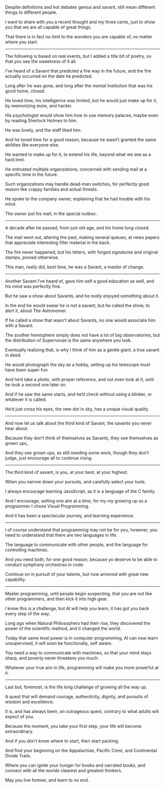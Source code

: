 Despite definitions and hot debates genius and savant,
still mean different things to different people.

I want to share with you a recent thought and my three cents,
just to show you that we are all capable of great things.

That there is in fact no limit to the wonders you are capable of,
no matter where you start.

---

The following is based on real events,
but I added a title bit of poetry, so that you see the sweetness of it all.

I’ve heard of a Savant that predicted a fire way in the future,
and the fire actually occurred on the date he predicted.

Long after he was gone,
and long after the mental institution that was his good home, closed.

He loved time, his intelligence was limited,
but he would just make up for it, by memorizing more, and harder.

His psychologist would show him how to use memory palaces,
maybe even by reading Sherlock Holmes to him.

He was lovely,
and the staff liked him.

And he loved time for a good reason,
because he wasn’t granted the same abilities like everyone else.

He wanted to make up for it,
to extend his life, beyond what we see as a hard limit.

He entrusted multiple organizations,
concerned with sending mail at a specific time in the future.

Such organizations may handle dead-man switches,
for perfectly good reason like crappy families and actual threats.

He spoke to the company owner,
explaining that he had trouble with his mind.

The owner put his mail,
in the special outbox.

---

A decade after he passed, from just old age,
and his home long closed.

The mail went out, altering the past, making several queues,
at news papers that appreciate interesting filler material in the back.

The fire never happened,
but his letters, with forged signatures and original stamps, proved otherwise.

This man, really did, best time,
he was a Savant, a master of change.

---

Another Savant I’ve heard of,
gave him self a good education as well, and his mind was perfectly fine.

But he saw a show about Savants,
and he *really* enjoyed something about it.

In the end he would swear he is not a savant,
but he called the show, to alert it, about The Astronomer.

If he called a show that wasn’t about Savants,
no one would associate him with a Savant.

The souther hemisphere simply does not have a lot of big observatories,
but the distribution of Supernovae is the same anywhere you look.

Eventually realizing that, is why I think of him as a gentle giant,
a true savant in deed.

He would photograph the sky as a hobby,
setting up his telescope must have been super-fun.

And he’d take a photo, with proper reference,
and not even look at it, until he took a second one later on.

And if he saw the same starts,
and he’d check without using a blinker, or whatever it is called.

He’d just cross his eyes,
the new dot in sky, has a unique visual quality.

---

And now let us talk about the third kind of Savant,
the savants you never hear about.

Because they don’t think of themselves as Savants,
they see themselves as grown ups,.

And they see grown ups, as still needing some work,
though they don’t judge, just encourage all to continue rising.

---

The third kind of savant, is you,
at your best, at your highest.

When you narrow down your pursuits,
and carefully select your tools.

I always encourage learning JavaScript,
as it is a language of the C family.

And I encourage, setting one aim at a time,
for my my growing up as a programmer I chose Visual Programming.

And it has been a spectacular journey,
and learning experience.

---

I of course understand that programming may not be for you,
however, you need to understand that there are two languages in life.

The language to communicate with other people,
and the language for controlling machines.

And you need both, for one good reason,
because yo deserve to be able to conduct symphony orchestras in code.

Continue on in pursuit of your talents,
but now armored with great new capability.

---

Master programming, until people begin suspecting,
that you are not like other programmers, and then kick it into high gear.

I know this is a challenge, but AI will help you learn,
it has got you back every step of the way.

Long ago when Natural Philosophers had their rise,
they discovered the power of the scientific method, and it changed the world.

Today that same level power is in computer programming,
AI can now learn unsupervised, it will soon be functionally, self aware.

You need a way to communicate with machines,
so that your mind stays sharp, and poverty never threatens you much.

Whatever your true aim in life,
programming will make you more powerful at it.

---

Last but, foremost,
is the life long challenge of growing all the way up.

A quest that will demand courage, authenticity, dignity,
and pursuits of wisdom and excellence.

It is, and has always been,
an outrageous quest, contrary to what adults will expect of you.

Because the moment, you take your first step,
your life will become extraordinary.

And if you don’t know where to start,
then start packing.

And find your beginning on the Appalachian, Pacific Crest,
and Continental Divide Trails.

Where you can ignite your hunger for books and narrated books,
and connect with all the worlds clearest and greatest thinkers.

May you live forever,
and learn to no end.
